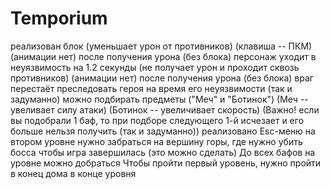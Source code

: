 # Temporium
реализован блок (уменьшает урон от противников) (клавиша -- ПКМ) (анимации нет)
после получения урона (без блока) персонаж уходит в неуязвимость на 1.2 секунды (не получает урон и проходит сквозь противников) (анимации нет)
после получения урона (без блока) враг перестаёт преследовать героя на время его неуязвимости (так и задуманно)
можно подбирать предметы ("Меч" и "Ботинок") (Меч -- увеливает силу атаки) (Ботинок -- увеличивает скорость) (Важно! если вы подобрали 1 баф, то при подборе следующего 1-й исчезает и его больше нельзя получить (так и задуманно))
реализовано Esc-меню
на втором уровне нужно забраться на вершину горы, где нужно убить босса чтобы игра завершилась (это можно сделать)
До всех бафов на уровне можно добраться
Чтобы пройти первый уровень, нужно пройти в конец дома в конце уровня
